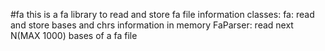 #fa
this is a fa library to read and store fa file information
classes:
fa: read and store bases and chrs information in memory
FaParser: read next N(MAX 1000) bases of a fa file
